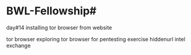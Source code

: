 # BWL-Fellowship#
day#14
installing tor browser from website 

tor browser 
exploring tor browser for pentesting exercise
hiddenurl
intel exchange
